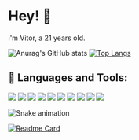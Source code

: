 # Hey! 👋
<p class="text-center">
  i'm Vitor, a 21 years old.
</p>

![Anurag's GitHub stats](https://github-readme-stats.vercel.app/api?username=ExtraPlays&show_icons=true&theme=radical) 
[![Top Langs](https://github-readme-stats.vercel.app/api/top-langs/?username=ExtraPlays&exclude_repo=github-readme-stats,anuraghazra.github.io)](https://github.com/anuraghazra/github-readme-stats)

## 📡 Languages and Tools:


![](https://img.shields.io/badge/Java-ED8B00?style=for-the-badge&logo=java&logoColor=white)
![](https://img.shields.io/badge/Kotlin-0095D5?&style=for-the-badge&logo=kotlin&logoColor=white)
![](https://img.shields.io/badge/React_Native-20232A?style=for-the-badge&logo=react&logoColor=61DAFB)
![](https://img.shields.io/badge/React-20232A?style=for-the-badge&logo=react&logoColor=61DAFB)
![](https://img.shields.io/badge/PHP-777BB4?style=for-the-badge&logo=php&logoColor=white)
![](https://img.shields.io/badge/Lua-2C2D72?style=for-the-badge&logo=lua&logoColor=white)
![](https://img.shields.io/badge/JavaScript-323330?style=for-the-badge&logo=javascript&logoColor=F7DF1E)
![](https://img.shields.io/badge/C%23-239120?style=for-the-badge&logo=c-sharp&logoColor=white)
![](https://img.shields.io/badge/MongoDB-4EA94B?style=for-the-badge&logo=mongodb&logoColor=white)
![](https://img.shields.io/badge/MySQL-005C84?style=for-the-badge&logo=mysql&logoColor=white)

![Snake animation](https://github.com/zSpl1nterUS/zSpl1nterUS/blob/output/github-contribution-grid-snake.svg)

[![Readme Card](https://github-readme-stats.vercel.app/api/pin/?username=ExtraPlays&repo=ExtraRankup)](https://github.com/anuraghazra/github-readme-stats)
